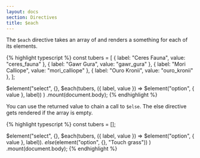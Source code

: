 ```yaml
---
layout: docs
section: Directives
title: $each
---
```


The `$each` directive takes an array of and renders a something for each of its elements.

{% highlight typescript %}
const tubers = [
    { label: "Ceres Fauna", value: "ceres_fauna" },
    { label: "Gawr Gura", value: "gawr_gura" },
    { label: "Mori Calliope", value: "mori_calliope" },
    { label: "Ouro Kronii", value: "ouro_kronii" },
];

$element("select", {},
    $each(tubers, ({ label, value }) => $element("option", { value }, label))
)
.mount(document.body);
{% endhighlight %}

You can use the returned value to chain a call to `$else`. The else directive gets rendered if the array is empty.

{% highlight typescript %}
const tubers = [];

$element("select", {},
    $each(tubers, ({ label, value }) => $element("option", { value }, label)).
    $else($element("option", {}, "Touch grass"))
)
.mount(document.body);
{% endhighlight %}
